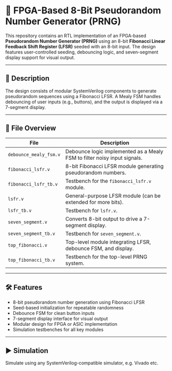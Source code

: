 # 🎲 FPGA-Based 8-Bit Pseudorandom Number Generator (PRNG)

This repository contains an RTL implementation of an FPGA-based **Pseudorandom Number Generator (PRNG)** using an 8-bit **Fibonacci Linear Feedback Shift Register (LFSR)** seeded with an 8-bit input. The design features user-controlled seeding, debouncing logic, and seven-segment display support for visual output.

---

## 📄 Description

The design consists of modular SystemVerilog components to generate pseudorandom sequences using a Fibonacci LFSR. A Mealy FSM handles debouncing of user inputs (e.g., buttons), and the output is displayed via a 7-segment display.

---

## 📂 File Overview

| File                   | Description                                                                 |
|------------------------|-----------------------------------------------------------------------------|
| `debounce_mealy_fsm.v` | Debounce logic implemented as a Mealy FSM to filter noisy input signals.   |
| `fibonacci_lsfr.v`     | 8-bit Fibonacci LFSR module generating pseudorandom numbers.                |
| `fibonacci_lsfr_tb.v`  | Testbench for the `fibonacci_lsfr.v` module.                                |
| `lsfr.v`               | General-purpose LFSR module (can be extended for more bits).                |
| `lsfr_tb.v`            | Testbench for `lsfr.v`.                                                     |
| `seven_segment.v`      | Converts 8-bit output to drive a 7-segment display.                         |
| `seven_segment_tb.v`   | Testbench for `seven_segment.v`.                                            |
| `top_fibonacci.v`      | Top-level module integrating LFSR, debounce FSM, and display.               |
| `top_fibonacci_tb.v`   | Testbench for the top-level PRNG system.                                    |

---

## 🛠️ Features

- 8-bit pseudorandom number generation using Fibonacci LFSR
- Seed-based initialization for repeatable randomness
- Debounce FSM for clean button inputs
- 7-segment display interface for visual output
- Modular design for FPGA or ASIC implementation
- Simulation testbenches for all key modules

---

## ▶️ Simulation

Simulate using any SystemVerilog-compatible simulator, e.g. Vivado etc.
